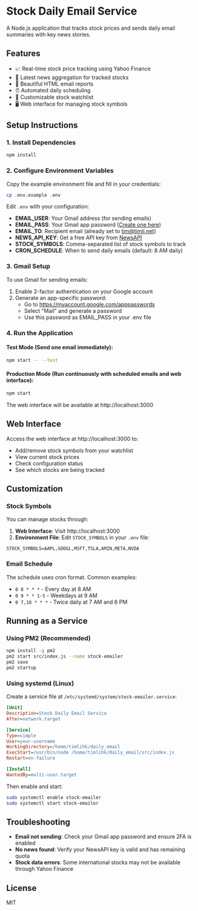 # Stock Daily Email Service

A Node.js application that tracks stock prices and sends daily email summaries with key news stories.

## Features

- 📈 Real-time stock price tracking using Yahoo Finance
- 📰 Latest news aggregation for tracked stocks
- 📧 Beautiful HTML email reports
- ⏰ Automated daily scheduling
- 🎯 Customizable stock watchlist
- 🖥️ Web interface for managing stock symbols

## Setup Instructions

### 1. Install Dependencies

```bash
npm install
```

### 2. Configure Environment Variables

Copy the example environment file and fill in your credentials:

```bash
cp .env.example .env
```

Edit `.env` with your configuration:

- **EMAIL_USER**: Your Gmail address (for sending emails)
- **EMAIL_PASS**: Your Gmail app password ([Create one here](https://myaccount.google.com/apppasswords))
- **EMAIL_TO**: Recipient email (already set to tim@timli.net)
- **NEWS_API_KEY**: Get a free API key from [NewsAPI](https://newsapi.org)
- **STOCK_SYMBOLS**: Comma-separated list of stock symbols to track
- **CRON_SCHEDULE**: When to send daily emails (default: 8 AM daily)

### 3. Gmail Setup

To use Gmail for sending emails:

1. Enable 2-factor authentication on your Google account
2. Generate an app-specific password:
   - Go to https://myaccount.google.com/apppasswords
   - Select "Mail" and generate a password
   - Use this password as EMAIL_PASS in your .env file

### 4. Run the Application

#### Test Mode (Send one email immediately):
```bash
npm start -- --test
```

#### Production Mode (Run continuously with scheduled emails and web interface):
```bash
npm start
```

The web interface will be available at http://localhost:3000

## Web Interface

Access the web interface at http://localhost:3000 to:
- Add/remove stock symbols from your watchlist
- View current stock prices
- Check configuration status
- See which stocks are being tracked

## Customization

### Stock Symbols
You can manage stocks through:
1. **Web Interface**: Visit http://localhost:3000
2. **Environment File**: Edit `STOCK_SYMBOLS` in your `.env` file:
```
STOCK_SYMBOLS=AAPL,GOOGL,MSFT,TSLA,AMZN,META,NVDA
```

### Email Schedule
The schedule uses cron format. Common examples:
- `0 8 * * *` - Every day at 8 AM
- `0 9 * * 1-5` - Weekdays at 9 AM
- `0 7,18 * * *` - Twice daily at 7 AM and 6 PM

## Running as a Service

### Using PM2 (Recommended)
```bash
npm install -g pm2
pm2 start src/index.js --name stock-emailer
pm2 save
pm2 startup
```

### Using systemd (Linux)
Create a service file at `/etc/systemd/system/stock-emailer.service`:
```ini
[Unit]
Description=Stock Daily Email Service
After=network.target

[Service]
Type=simple
User=your-username
WorkingDirectory=/home/timlihk/daily_email
ExecStart=/usr/bin/node /home/timlihk/daily_email/src/index.js
Restart=on-failure

[Install]
WantedBy=multi-user.target
```

Then enable and start:
```bash
sudo systemctl enable stock-emailer
sudo systemctl start stock-emailer
```

## Troubleshooting

- **Email not sending**: Check your Gmail app password and ensure 2FA is enabled
- **No news found**: Verify your NewsAPI key is valid and has remaining quota
- **Stock data errors**: Some international stocks may not be available through Yahoo Finance

## License

MIT